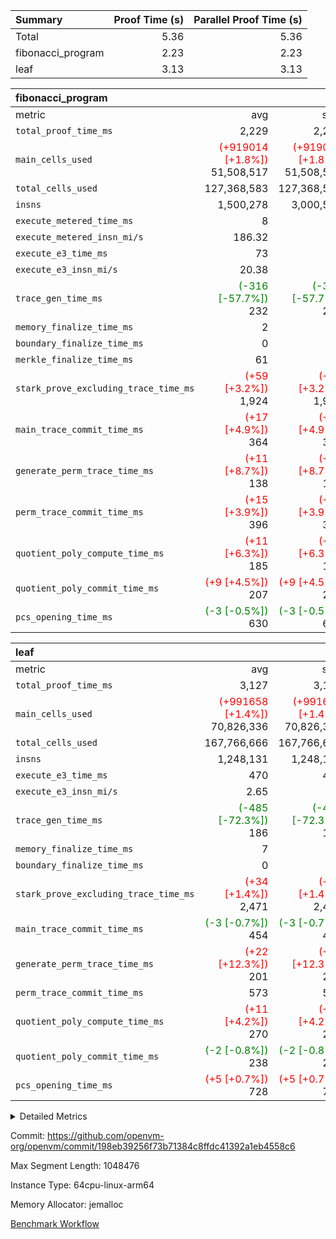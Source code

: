 | Summary | Proof Time (s) | Parallel Proof Time (s) |
|:---|---:|---:|
| Total |  5.36 |  5.36 |
| fibonacci_program |  2.23 |  2.23 |
| leaf |  3.13 |  3.13 |


| fibonacci_program |||||
|:---|---:|---:|---:|---:|
|metric|avg|sum|max|min|
| `total_proof_time_ms ` |  2,229 |  2,229 |  2,229 |  2,229 |
| `main_cells_used     ` | <span style='color: red'>(+919014 [+1.8%])</span> 51,508,517 | <span style='color: red'>(+919014 [+1.8%])</span> 51,508,517 | <span style='color: red'>(+919014 [+1.8%])</span> 51,508,517 | <span style='color: red'>(+919014 [+1.8%])</span> 51,508,517 |
| `total_cells_used    ` |  127,368,583 |  127,368,583 |  127,368,583 |  127,368,583 |
| `insns               ` |  1,500,278 |  3,000,556 |  1,500,278 |  1,500,278 |
| `execute_metered_time_ms` |  8 | -          | -          | -          |
| `execute_metered_insn_mi/s` |  186.32 | -          |  186.32 |  186.32 |
| `execute_e3_time_ms  ` |  73 |  73 |  73 |  73 |
| `execute_e3_insn_mi/s` |  20.38 | -          |  20.38 |  20.38 |
| `trace_gen_time_ms   ` | <span style='color: green'>(-316 [-57.7%])</span> 232 | <span style='color: green'>(-316 [-57.7%])</span> 232 | <span style='color: green'>(-316 [-57.7%])</span> 232 | <span style='color: green'>(-316 [-57.7%])</span> 232 |
| `memory_finalize_time_ms` |  2 |  2 |  2 |  2 |
| `boundary_finalize_time_ms` |  0 |  0 |  0 |  0 |
| `merkle_finalize_time_ms` |  61 |  61 |  61 |  61 |
| `stark_prove_excluding_trace_time_ms` | <span style='color: red'>(+59 [+3.2%])</span> 1,924 | <span style='color: red'>(+59 [+3.2%])</span> 1,924 | <span style='color: red'>(+59 [+3.2%])</span> 1,924 | <span style='color: red'>(+59 [+3.2%])</span> 1,924 |
| `main_trace_commit_time_ms` | <span style='color: red'>(+17 [+4.9%])</span> 364 | <span style='color: red'>(+17 [+4.9%])</span> 364 | <span style='color: red'>(+17 [+4.9%])</span> 364 | <span style='color: red'>(+17 [+4.9%])</span> 364 |
| `generate_perm_trace_time_ms` | <span style='color: red'>(+11 [+8.7%])</span> 138 | <span style='color: red'>(+11 [+8.7%])</span> 138 | <span style='color: red'>(+11 [+8.7%])</span> 138 | <span style='color: red'>(+11 [+8.7%])</span> 138 |
| `perm_trace_commit_time_ms` | <span style='color: red'>(+15 [+3.9%])</span> 396 | <span style='color: red'>(+15 [+3.9%])</span> 396 | <span style='color: red'>(+15 [+3.9%])</span> 396 | <span style='color: red'>(+15 [+3.9%])</span> 396 |
| `quotient_poly_compute_time_ms` | <span style='color: red'>(+11 [+6.3%])</span> 185 | <span style='color: red'>(+11 [+6.3%])</span> 185 | <span style='color: red'>(+11 [+6.3%])</span> 185 | <span style='color: red'>(+11 [+6.3%])</span> 185 |
| `quotient_poly_commit_time_ms` | <span style='color: red'>(+9 [+4.5%])</span> 207 | <span style='color: red'>(+9 [+4.5%])</span> 207 | <span style='color: red'>(+9 [+4.5%])</span> 207 | <span style='color: red'>(+9 [+4.5%])</span> 207 |
| `pcs_opening_time_ms ` | <span style='color: green'>(-3 [-0.5%])</span> 630 | <span style='color: green'>(-3 [-0.5%])</span> 630 | <span style='color: green'>(-3 [-0.5%])</span> 630 | <span style='color: green'>(-3 [-0.5%])</span> 630 |

| leaf |||||
|:---|---:|---:|---:|---:|
|metric|avg|sum|max|min|
| `total_proof_time_ms ` |  3,127 |  3,127 |  3,127 |  3,127 |
| `main_cells_used     ` | <span style='color: red'>(+991658 [+1.4%])</span> 70,826,336 | <span style='color: red'>(+991658 [+1.4%])</span> 70,826,336 | <span style='color: red'>(+991658 [+1.4%])</span> 70,826,336 | <span style='color: red'>(+991658 [+1.4%])</span> 70,826,336 |
| `total_cells_used    ` |  167,766,666 |  167,766,666 |  167,766,666 |  167,766,666 |
| `insns               ` |  1,248,131 |  1,248,131 |  1,248,131 |  1,248,131 |
| `execute_e3_time_ms  ` |  470 |  470 |  470 |  470 |
| `execute_e3_insn_mi/s` |  2.65 | -          |  2.65 |  2.65 |
| `trace_gen_time_ms   ` | <span style='color: green'>(-485 [-72.3%])</span> 186 | <span style='color: green'>(-485 [-72.3%])</span> 186 | <span style='color: green'>(-485 [-72.3%])</span> 186 | <span style='color: green'>(-485 [-72.3%])</span> 186 |
| `memory_finalize_time_ms` |  7 |  7 |  7 |  7 |
| `boundary_finalize_time_ms` |  0 |  0 |  0 |  0 |
| `stark_prove_excluding_trace_time_ms` | <span style='color: red'>(+34 [+1.4%])</span> 2,471 | <span style='color: red'>(+34 [+1.4%])</span> 2,471 | <span style='color: red'>(+34 [+1.4%])</span> 2,471 | <span style='color: red'>(+34 [+1.4%])</span> 2,471 |
| `main_trace_commit_time_ms` | <span style='color: green'>(-3 [-0.7%])</span> 454 | <span style='color: green'>(-3 [-0.7%])</span> 454 | <span style='color: green'>(-3 [-0.7%])</span> 454 | <span style='color: green'>(-3 [-0.7%])</span> 454 |
| `generate_perm_trace_time_ms` | <span style='color: red'>(+22 [+12.3%])</span> 201 | <span style='color: red'>(+22 [+12.3%])</span> 201 | <span style='color: red'>(+22 [+12.3%])</span> 201 | <span style='color: red'>(+22 [+12.3%])</span> 201 |
| `perm_trace_commit_time_ms` |  573 |  573 |  573 |  573 |
| `quotient_poly_compute_time_ms` | <span style='color: red'>(+11 [+4.2%])</span> 270 | <span style='color: red'>(+11 [+4.2%])</span> 270 | <span style='color: red'>(+11 [+4.2%])</span> 270 | <span style='color: red'>(+11 [+4.2%])</span> 270 |
| `quotient_poly_commit_time_ms` | <span style='color: green'>(-2 [-0.8%])</span> 238 | <span style='color: green'>(-2 [-0.8%])</span> 238 | <span style='color: green'>(-2 [-0.8%])</span> 238 | <span style='color: green'>(-2 [-0.8%])</span> 238 |
| `pcs_opening_time_ms ` | <span style='color: red'>(+5 [+0.7%])</span> 728 | <span style='color: red'>(+5 [+0.7%])</span> 728 | <span style='color: red'>(+5 [+0.7%])</span> 728 | <span style='color: red'>(+5 [+0.7%])</span> 728 |



<details>
<summary>Detailed Metrics</summary>

|  | keygen_time_ms | commit_exe_time_ms | app proof_time_ms | agg_layer_time_ms |
| --- | --- | --- | --- |
|  | 47 | 5 | 3,670 | 4,247 | 

| group | single_leaf_agg_time_ms | prove_segment_time_ms | num_children | memory_to_vec_partition_time_ms | insns | fri.log_blowup | execute_metered_time_ms | execute_metered_insn_mi/s | compute_user_public_values_proof_time_ms |
| --- | --- | --- | --- | --- | --- | --- | --- | --- | --- |
| fibonacci_program |  | 3,597 |  | 23 | 1,500,278 | 1 | 8 | 186.32 | 54 | 
| leaf | 4,246 |  | 1 |  |  | 1 |  |  |  | 

| group | air_name | quotient_deg | interactions | constraints |
| --- | --- | --- | --- | --- |
| fibonacci_program | AccessAdapterAir<16> | 2 | 5 | 12 | 
| fibonacci_program | AccessAdapterAir<2> | 2 | 5 | 12 | 
| fibonacci_program | AccessAdapterAir<32> | 2 | 5 | 12 | 
| fibonacci_program | AccessAdapterAir<4> | 2 | 5 | 12 | 
| fibonacci_program | AccessAdapterAir<8> | 2 | 5 | 12 | 
| fibonacci_program | BitwiseOperationLookupAir<8> | 2 | 2 | 4 | 
| fibonacci_program | MemoryMerkleAir<8> | 2 | 4 | 39 | 
| fibonacci_program | PersistentBoundaryAir<8> | 2 | 3 | 7 | 
| fibonacci_program | PhantomAir | 2 | 3 | 5 | 
| fibonacci_program | Poseidon2PeripheryAir<BabyBearParameters>, 1> | 2 | 1 | 286 | 
| fibonacci_program | ProgramAir | 1 | 1 | 4 | 
| fibonacci_program | RangeTupleCheckerAir<2> | 1 | 1 | 4 | 
| fibonacci_program | Rv32HintStoreAir | 2 | 18 | 28 | 
| fibonacci_program | VariableRangeCheckerAir | 1 | 1 | 4 | 
| fibonacci_program | VmAirWrapper<Rv32BaseAluAdapterAir, BaseAluCoreAir<4, 8> | 2 | 20 | 37 | 
| fibonacci_program | VmAirWrapper<Rv32BaseAluAdapterAir, LessThanCoreAir<4, 8> | 2 | 18 | 40 | 
| fibonacci_program | VmAirWrapper<Rv32BaseAluAdapterAir, ShiftCoreAir<4, 8> | 2 | 24 | 91 | 
| fibonacci_program | VmAirWrapper<Rv32BranchAdapterAir, BranchEqualCoreAir<4> | 2 | 11 | 20 | 
| fibonacci_program | VmAirWrapper<Rv32BranchAdapterAir, BranchLessThanCoreAir<4, 8> | 2 | 13 | 35 | 
| fibonacci_program | VmAirWrapper<Rv32CondRdWriteAdapterAir, Rv32JalLuiCoreAir> | 2 | 10 | 18 | 
| fibonacci_program | VmAirWrapper<Rv32JalrAdapterAir, Rv32JalrCoreAir> | 2 | 16 | 20 | 
| fibonacci_program | VmAirWrapper<Rv32LoadStoreAdapterAir, LoadSignExtendCoreAir<4, 8> | 2 | 18 | 33 | 
| fibonacci_program | VmAirWrapper<Rv32LoadStoreAdapterAir, LoadStoreCoreAir<4> | 2 | 17 | 40 | 
| fibonacci_program | VmAirWrapper<Rv32MultAdapterAir, DivRemCoreAir<4, 8> | 2 | 25 | 84 | 
| fibonacci_program | VmAirWrapper<Rv32MultAdapterAir, MulHCoreAir<4, 8> | 2 | 24 | 31 | 
| fibonacci_program | VmAirWrapper<Rv32MultAdapterAir, MultiplicationCoreAir<4, 8> | 2 | 19 | 19 | 
| fibonacci_program | VmAirWrapper<Rv32RdWriteAdapterAir, Rv32AuipcCoreAir> | 2 | 12 | 14 | 
| fibonacci_program | VmConnectorAir | 2 | 5 | 11 | 
| leaf | AccessAdapterAir<2> | 2 | 5 | 12 | 
| leaf | AccessAdapterAir<4> | 2 | 5 | 12 | 
| leaf | AccessAdapterAir<8> | 2 | 5 | 12 | 
| leaf | FriReducedOpeningAir | 2 | 39 | 71 | 
| leaf | JalRangeCheckAir | 2 | 9 | 14 | 
| leaf | NativePoseidon2Air<BabyBearParameters>, 1> | 2 | 136 | 572 | 
| leaf | PhantomAir | 2 | 3 | 5 | 
| leaf | ProgramAir | 1 | 1 | 4 | 
| leaf | VariableRangeCheckerAir | 1 | 1 | 4 | 
| leaf | VmAirWrapper<AluNativeAdapterAir, FieldArithmeticCoreAir> | 2 | 15 | 27 | 
| leaf | VmAirWrapper<BranchNativeAdapterAir, BranchEqualCoreAir<1> | 2 | 11 | 25 | 
| leaf | VmAirWrapper<NativeAdapterAir<2, 0>, PublicValuesCoreAir> | 2 | 11 | 30 | 
| leaf | VmAirWrapper<NativeLoadStoreAdapterAir<1>, NativeLoadStoreCoreAir<1> | 2 | 15 | 20 | 
| leaf | VmAirWrapper<NativeLoadStoreAdapterAir<4>, NativeLoadStoreCoreAir<4> | 2 | 15 | 20 | 
| leaf | VmAirWrapper<NativeVectorizedAdapterAir<4>, FieldExtensionCoreAir> | 2 | 15 | 27 | 
| leaf | VmConnectorAir | 2 | 5 | 11 | 
| leaf | VolatileBoundaryAir | 2 | 7 | 19 | 

| group | air_name | idx | rows | prep_cols | perm_cols | main_cols | cells |
| --- | --- | --- | --- | --- | --- | --- | --- |
| leaf | AccessAdapterAir<2> | 0 | 262,144 |  | 16 | 11 | 7,077,888 | 
| leaf | AccessAdapterAir<4> | 0 | 131,072 |  | 16 | 13 | 3,801,088 | 
| leaf | AccessAdapterAir<8> | 0 | 4,096 |  | 16 | 17 | 135,168 | 
| leaf | FriReducedOpeningAir | 0 | 524,288 |  | 84 | 27 | 58,195,968 | 
| leaf | JalRangeCheckAir | 0 | 65,536 |  | 28 | 12 | 2,621,440 | 
| leaf | NativePoseidon2Air<BabyBearParameters>, 1> | 0 | 65,536 |  | 312 | 398 | 46,530,560 | 
| leaf | PhantomAir | 0 | 32,768 |  | 12 | 6 | 589,824 | 
| leaf | ProgramAir | 0 | 131,072 |  | 8 | 10 | 2,359,296 | 
| leaf | VariableRangeCheckerAir | 0 | 262,144 | 2 | 8 | 1 | 2,359,296 | 
| leaf | VmAirWrapper<AluNativeAdapterAir, FieldArithmeticCoreAir> | 0 | 1,048,576 |  | 36 | 29 | 68,157,440 | 
| leaf | VmAirWrapper<BranchNativeAdapterAir, BranchEqualCoreAir<1> | 0 | 131,072 |  | 28 | 23 | 6,684,672 | 
| leaf | VmAirWrapper<NativeAdapterAir<2, 0>, PublicValuesCoreAir> | 0 | 64 |  | 28 | 27 | 3,520 | 
| leaf | VmAirWrapper<NativeLoadStoreAdapterAir<1>, NativeLoadStoreCoreAir<1> | 0 | 524,288 |  | 40 | 21 | 31,981,568 | 
| leaf | VmAirWrapper<NativeLoadStoreAdapterAir<4>, NativeLoadStoreCoreAir<4> | 0 | 131,072 |  | 40 | 27 | 8,781,824 | 
| leaf | VmAirWrapper<NativeVectorizedAdapterAir<4>, FieldExtensionCoreAir> | 0 | 131,072 |  | 36 | 38 | 9,699,328 | 
| leaf | VmConnectorAir | 0 | 2 | 1 | 16 | 5 | 42 | 
| leaf | VolatileBoundaryAir | 0 | 131,072 |  | 20 | 12 | 4,194,304 | 

| group | air_name | segment | rows | prep_cols | perm_cols | main_cols | cells |
| --- | --- | --- | --- | --- | --- | --- | --- |
| fibonacci_program | AccessAdapterAir<8> | 0 | 128 |  | 16 | 17 | 4,224 | 
| fibonacci_program | BitwiseOperationLookupAir<8> | 0 | 65,536 | 3 | 8 | 2 | 655,360 | 
| fibonacci_program | MemoryMerkleAir<8> | 0 | 512 |  | 16 | 32 | 24,576 | 
| fibonacci_program | PersistentBoundaryAir<8> | 0 | 128 |  | 12 | 20 | 4,096 | 
| fibonacci_program | PhantomAir | 0 | 1 |  | 12 | 6 | 18 | 
| fibonacci_program | Poseidon2PeripheryAir<BabyBearParameters>, 1> | 0 | 256 |  | 8 | 300 | 78,848 | 
| fibonacci_program | ProgramAir | 0 | 8,192 |  | 8 | 10 | 147,456 | 
| fibonacci_program | RangeTupleCheckerAir<2> | 0 | 524,288 | 2 | 8 | 1 | 4,718,592 | 
| fibonacci_program | Rv32HintStoreAir | 0 | 4 |  | 44 | 32 | 304 | 
| fibonacci_program | VariableRangeCheckerAir | 0 | 262,144 | 2 | 8 | 1 | 2,359,296 | 
| fibonacci_program | VmAirWrapper<Rv32BaseAluAdapterAir, BaseAluCoreAir<4, 8> | 0 | 1,048,576 |  | 52 | 36 | 92,274,688 | 
| fibonacci_program | VmAirWrapper<Rv32BaseAluAdapterAir, LessThanCoreAir<4, 8> | 0 | 524,288 |  | 40 | 37 | 40,370,176 | 
| fibonacci_program | VmAirWrapper<Rv32BranchAdapterAir, BranchEqualCoreAir<4> | 0 | 262,144 |  | 28 | 26 | 14,155,776 | 
| fibonacci_program | VmAirWrapper<Rv32BranchAdapterAir, BranchLessThanCoreAir<4, 8> | 0 | 8 |  | 32 | 32 | 512 | 
| fibonacci_program | VmAirWrapper<Rv32CondRdWriteAdapterAir, Rv32JalLuiCoreAir> | 0 | 131,072 |  | 28 | 18 | 6,029,312 | 
| fibonacci_program | VmAirWrapper<Rv32JalrAdapterAir, Rv32JalrCoreAir> | 0 | 32 |  | 36 | 28 | 2,048 | 
| fibonacci_program | VmAirWrapper<Rv32LoadStoreAdapterAir, LoadStoreCoreAir<4> | 0 | 128 |  | 52 | 41 | 11,904 | 
| fibonacci_program | VmAirWrapper<Rv32RdWriteAdapterAir, Rv32AuipcCoreAir> | 0 | 16 |  | 28 | 20 | 768 | 
| fibonacci_program | VmConnectorAir | 0 | 2 | 1 | 16 | 5 | 42 | 

| group | idx | trace_gen_time_ms | total_proof_time_ms | total_cells_used | total_cells | stark_prove_excluding_trace_time_ms | quotient_poly_compute_time_ms | quotient_poly_commit_time_ms | perm_trace_commit_time_ms | pcs_opening_time_ms | memory_finalize_time_ms | main_trace_commit_time_ms | main_cells_used | insns | generate_perm_trace_time_ms | execute_e3_time_ms | execute_e3_insn_mi/s | boundary_finalize_time_ms |
| --- | --- | --- | --- | --- | --- | --- | --- | --- | --- | --- | --- | --- | --- | --- | --- | --- | --- | --- |
| leaf | 0 | 186 | 3,127 | 167,766,666 | 253,173,226 | 2,471 | 270 | 238 | 573 | 728 | 7 | 454 | 70,826,336 | 1,248,131 | 201 | 470 | 2.65 | 0 | 

| group | idx | trace_height_constraint | weighted_sum | threshold |
| --- | --- | --- | --- | --- |
| leaf | 0 | 0 | 5,439,620 | 2,013,265,921 | 
| leaf | 0 | 1 | 26,751,232 | 2,013,265,921 | 
| leaf | 0 | 2 | 2,719,810 | 2,013,265,921 | 
| leaf | 0 | 3 | 26,878,212 | 2,013,265,921 | 
| leaf | 0 | 4 | 131,072 | 2,013,265,921 | 
| leaf | 0 | 5 | 62,313,162 | 2,013,265,921 | 

| group | segment | trace_gen_time_ms | total_proof_time_ms | total_cells_used | total_cells | stark_prove_excluding_trace_time_ms | quotient_poly_compute_time_ms | quotient_poly_commit_time_ms | perm_trace_commit_time_ms | pcs_opening_time_ms | merkle_finalize_time_ms | memory_to_vec_partition_time_ms | memory_finalize_time_ms | main_trace_commit_time_ms | main_cells_used | insns | generate_perm_trace_time_ms | execute_e3_time_ms | execute_e3_insn_mi/s | boundary_finalize_time_ms |
| --- | --- | --- | --- | --- | --- | --- | --- | --- | --- | --- | --- | --- | --- | --- | --- | --- | --- | --- | --- | --- |
| fibonacci_program | 0 | 232 | 2,229 | 127,368,583 | 160,837,996 | 1,924 | 185 | 207 | 396 | 630 | 61 | 23 | 2 | 364 | 51,508,517 | 1,500,278 | 138 | 73 | 20.38 | 0 | 

| group | segment | trace_height_constraint | weighted_sum | threshold |
| --- | --- | --- | --- | --- |
| fibonacci_program | 0 | 0 | 3,932,542 | 2,013,265,921 | 
| fibonacci_program | 0 | 1 | 10,749,400 | 2,013,265,921 | 
| fibonacci_program | 0 | 2 | 1,966,271 | 2,013,265,921 | 
| fibonacci_program | 0 | 3 | 10,749,532 | 2,013,265,921 | 
| fibonacci_program | 0 | 4 | 1,664 | 2,013,265,921 | 
| fibonacci_program | 0 | 5 | 640 | 2,013,265,921 | 
| fibonacci_program | 0 | 6 | 7,209,100 | 2,013,265,921 | 
| fibonacci_program | 0 | 7 |  | 2,013,265,921 | 
| fibonacci_program | 0 | 8 | 35,535,101 | 2,013,265,921 | 

</details>


Commit: https://github.com/openvm-org/openvm/commit/198eb39256f73b71384c8ffdc41392a1eb4558c6

Max Segment Length: 1048476

Instance Type: 64cpu-linux-arm64

Memory Allocator: jemalloc

[Benchmark Workflow](https://github.com/openvm-org/openvm/actions/runs/16525425758)
